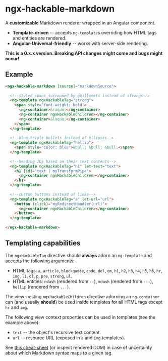 # ngx-hackable-markdown

A **customizable** Markdown renderer wrapped in an Angular component.

- **Template-driven** -- accepts `ng-template`s overriding how HTML tags and entities are rendered.
- **Angular-Universal-friendly** -- works with server-side rendering.

**This is a 0.x.x version. Breaking API changes might come and bugs might occur!**

## Example

```html
<ngx-hackable-markdown [source]="markdownSource">
  
  <!--styled spans surrouned by guillemets instead of strongs-->
  <ng-template ngxHackableTag="strong">
    <span style="font-weight: bold">
      <ng-container>&raquo;</ng-container>
      <ng-container ngxHackableChildren></ng-container>
      <ng-container>&laquo;</ng-container>
    </span>
  </ng-template>
  
  <!--blue triple bullets instead of ellipses-->
  <ng-template ngxHackableTag="hellip">
    <span style="color: blue">&bull; &bull; &bull;</span>
  </ng-template>
  
  <!--heading IDs based on their text contents-->
  <ng-template ngxHackableTag="h1" let-text="text">
    <h1 [id]="text | myTransformPipe">
      <ng-container ngxHackableChildren></ng-container>
    </h1>
  </ng-template>
  
  <!--custom buttons instead of links-->
  <ng-template ngxHackableTag="a" let-url="url">
    <button (click)="myRedirectHandler(url)">
      <ng-container ngxHackableChildren></ng-container>
    </button>
  </ng-template>
  
</ngx-hackable-markdown>
```

## Templating capabilities

The `ngxHackableTag` directive should **always** adorn an `ng-template` and accepts the following arguments:

- HTML tags: `a`, `article`, `blockquote`, `code`, `del`, `em`, `h1`, `h2`, `h3`, `h4`, `h5`, `h6`, `hr`, `img`, `li`, `ol`, `p`, `pre`, `strong`, `ul`.
- HTML entities: `ndash` (rendered from `--`), `mdash` (rendered from `---`), `hellip` (rendered from `...`).

The view-nesting `ngxHackableChildren` directive adorning an `ng-container` can (and usually **should**) be used inside templates for all HTML tags except `hr` and `img`.

The following view context properties can be used in templates (see the example above):

- `text` -- the object's recursive text content.
- `url` -- resource URL (exposed in `a` and `img` templates).

See [this cheat-sheet](https://github.com/adam-p/markdown-here/wiki/Markdown-Cheatsheet) (or inspect rendered DOM) in case of uncertainty about which Markdown syntax maps to a given tag. 
